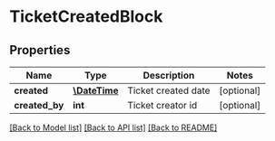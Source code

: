# TicketCreatedBlock

## Properties
Name | Type | Description | Notes
------------ | ------------- | ------------- | -------------
**created** | [**\DateTime**](\DateTime.md) | Ticket created date | [optional] 
**created_by** | **int** | Ticket creator id | [optional] 

[[Back to Model list]](../../README.md#documentation-for-models) [[Back to API list]](../../README.md#documentation-for-api-endpoints) [[Back to README]](../../README.md)

